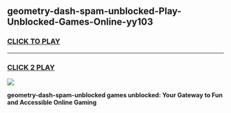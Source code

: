 
## geometry-dash-spam-unblocked-Play-Unblocked-Games-Online-yy103
<h3>
<a href="https://premium76.site?title=geometry-dash-spam-unblocked&ref=25A">CLICK TO PLAY</a></h3>
<hr>

<h3>
<a href="https://premium76.site?title=geometry-dash-spam-unblocked&ref=25A">CLICK 2 PLAY</a>
  
</h3>

<a href="https://premium76.site?title=geometry-dash-spam-unblocked&ref=25A"><img src="https://clearcache.store/games.png"></a>


**geometry-dash-spam-unblocked games unblocked: Your Gateway to Fun and Accessible Online Gaming**
